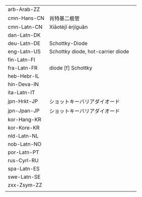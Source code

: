 | | | |
|-|-|-|
| arb-Arab-ZZ |  |  |
| cmn-Hans-CN | 肖特基二极管 |  |
| cmn-Latn-CN | Xiāotèjī èrjíguǎn |  |
| dan-Latn-DK |  |  |
| deu-Latn-DE | Schottky-Diode |  |
| eng-Latn-US | Schottky diode, hot-carrier diode |  |
| fin-Latn-FI |  |  |
| fra-Latn-FR | diode [f] Schottky |  |
| heb-Hebr-IL |  |  |
| hin-Deva-IN |  |  |
| ita-Latn-IT |  |  |
| jpn-Hrkt-JP | ショットキーバリアダイオード |  |
| jpn-Jpan-JP | ショットキーバリアダイオード |  |
| kor-Hang-KR |  |  |
| kor-Kore-KR |  |  |
| nld-Latn-NL |  |  |
| nob-Latn-NO |  |  |
| por-Latn-PT |  |  |
| rus-Cyrl-RU |  |  |
| spa-Latn-ES |  |  |
| swe-Latn-SE |  |  |
| zxx-Zsym-ZZ |  |  |
|  |  |  |